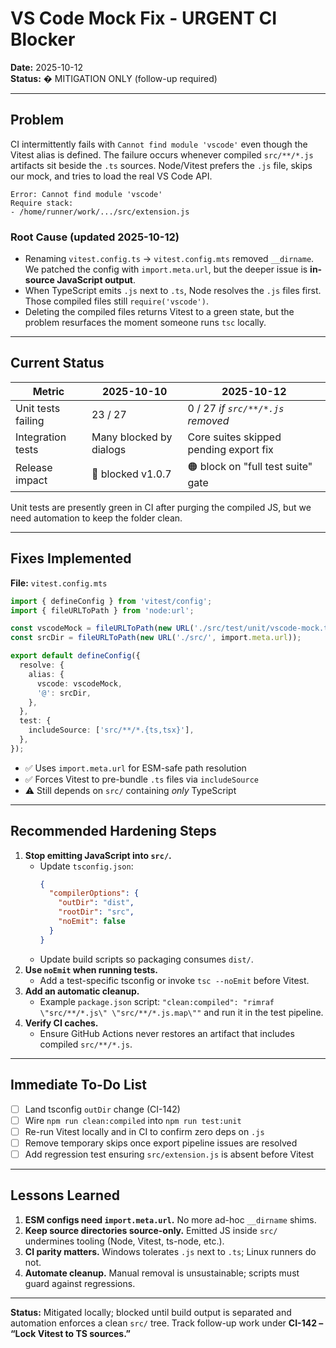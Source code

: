 # VS Code Mock Fix - URGENT CI Blocker

**Date:** 2025-10-12  
**Status:** � MITIGATION ONLY (follow-up required)

---

## Problem

CI intermittently fails with `Cannot find module 'vscode'` even though the Vitest alias is defined. The failure occurs whenever compiled `src/**/*.js` artifacts sit beside the `.ts` sources. Node/Vitest prefers the `.js` file, skips our mock, and tries to load the real VS Code API.

```
Error: Cannot find module 'vscode'
Require stack:
- /home/runner/work/.../src/extension.js
```

### Root Cause (updated 2025-10-12)
- Renaming `vitest.config.ts` → `vitest.config.mts` removed `__dirname`. We patched the config with `import.meta.url`, but the deeper issue is **in-source JavaScript output**.
- When TypeScript emits `.js` next to `.ts`, Node resolves the `.js` files first. Those compiled files still `require('vscode')`.
- Deleting the compiled files returns Vitest to a green state, but the problem resurfaces the moment someone runs `tsc` locally.

---

## Current Status

| Metric | 2025-10-10 | 2025-10-12 |
|--------|------------|------------|
| Unit tests failing | 23 / 27 | 0 / 27 *if `src/**/*.js` removed* |
| Integration tests | Many blocked by dialogs | Core suites skipped pending export fix |
| Release impact | 🔴 blocked v1.0.7 | 🟠 block on "full test suite" gate |

Unit tests are presently green in CI after purging the compiled JS, but we need automation to keep the folder clean.

---

## Fixes Implemented

**File:** `vitest.config.mts`

```ts
import { defineConfig } from 'vitest/config';
import { fileURLToPath } from 'node:url';

const vscodeMock = fileURLToPath(new URL('./src/test/unit/vscode-mock.ts', import.meta.url));
const srcDir = fileURLToPath(new URL('./src/', import.meta.url));

export default defineConfig({
  resolve: {
    alias: {
      vscode: vscodeMock,
      '@': srcDir,
    },
  },
  test: {
    includeSource: ['src/**/*.{ts,tsx}'],
  },
});
```

- ✅ Uses `import.meta.url` for ESM-safe path resolution
- ✅ Forces Vitest to pre-bundle `.ts` files via `includeSource`
- ⚠️ Still depends on `src/` containing *only* TypeScript

---

## Recommended Hardening Steps

1. **Stop emitting JavaScript into `src/`.**
   - Update `tsconfig.json`:
     ```json
     {
       "compilerOptions": {
         "outDir": "dist",
         "rootDir": "src",
         "noEmit": false
       }
     }
     ```
   - Update build scripts so packaging consumes `dist/`.
2. **Use `noEmit` when running tests.**
   - Add a test-specific tsconfig or invoke `tsc --noEmit` before Vitest.
3. **Add an automatic cleanup.**
   - Example `package.json` script: `"clean:compiled": "rimraf \"src/**/*.js\" \"src/**/*.js.map\""` and run it in the test pipeline.
4. **Verify CI caches.**
   - Ensure GitHub Actions never restores an artifact that includes compiled `src/**/*.js`.

---

## Immediate To-Do List

- [ ] Land tsconfig `outDir` change (CI-142)
- [ ] Wire `npm run clean:compiled` into `npm run test:unit`
- [ ] Re-run Vitest locally and in CI to confirm zero deps on `.js`
- [ ] Remove temporary skips once export pipeline issues are resolved
- [ ] Add regression test ensuring `src/extension.js` is absent before Vitest

---

## Lessons Learned

1. **ESM configs need `import.meta.url`.** No more ad-hoc `__dirname` shims.
2. **Keep source directories source-only.** Emitted JS inside `src/` undermines tooling (Node, Vitest, ts-node, etc.).
3. **CI parity matters.** Windows tolerates `.js` next to `.ts`; Linux runners do not.
4. **Automate cleanup.** Manual removal is unsustainable; scripts must guard against regressions.

---

**Status:** Mitigated locally; blocked until build output is separated and automation enforces a clean `src/` tree. Track follow-up work under **CI-142 – “Lock Vitest to TS sources.”**

